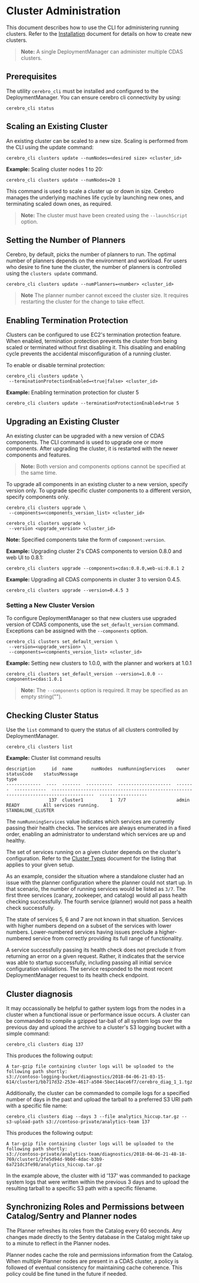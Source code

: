 ﻿---
permalink: cluster-administration
---
# Cluster Administration

This document describes how to use the CLI for administering running clusters.
Refer to the [Installation](Install.md) document for details on how to create new clusters.

> **Note:** A single DeploymentManager can administer multiple CDAS clusters.

## Prerequisites

The utility `cerebro_cli` must be installed and configured to the DeploymentManager.
You can ensure cerebro cli connectivity by using:

```shell
cerebro_cli status
```

## Scaling an Existing Cluster

An existing cluster can be scaled to a new size.
Scaling is performed from the CLI using the update command:

```shell
cerebro_cli clusters update --numNodes=<desired size> <cluster_id>
```

**Example:** Scaling cluster nodes 1 to 20:

```shell
cerebro_cli clusters update --numNodes=20 1
```

This command is used to scale a cluster up or down in size.
Cerebro manages the underlying machines life cycle by launching new ones, and terminating scaled down ones, as required.

> **Note:** The cluster must have been created using the `--launchScript` option.

## Setting the Number of Planners

Cerebro, by default, picks the number of planners to run.
The optimal number of planners depends on the environment and workload. For users who desire to fine tune the cluster, the number of planners is controlled using the `clusters update` command.

```shell
cerebro_cli clusters update --numPlanners=<number> <cluster_id>
```

> **Note**
> The planner number cannot exceed the cluster size.
> It requires restarting the cluster for the change to take effect.

## Enabling Termination Protection

Clusters can be configured to use EC2's termination protection feature.
When enabled, termination protection prevents the cluster from being scaled or terminated without first disabling it.
This disabling and enabling cycle prevents the accidental misconfiguration of a running cluster.

To enable or disable terminal protection:

```shell
cerebro_cli clusters update \
 --terminationProtectionEnabled=<true|false> <cluster_id>
```

**Example:** Enabling termination protection for cluster 5
```shell
cerebro_cli clusters update --terminationProtectionEnabled=true 5
```

## Upgrading an Existing Cluster

An existing cluster can be upgraded with a new version of CDAS components.
The CLI command is used to upgrade one or more components.
After upgrading the cluster, it is restarted with the newer components and features.

> **Note:** Both version and components options cannot be specified at the same time.

To upgrade all components in an existing cluster to a new version, specify version only.
To upgrade specific cluster components to a different version, specify components only.

```shell
cerebro_cli clusters upgrade \
 --components=<components_version_list> <cluster_id>
```

```shell
cerebro_cli clusters upgrade \
 --version <upgrade_version> <cluster_id>
```

**Note:** Specified components take the form of `component:version`.

**Example:** Upgrading cluster 2's CDAS components to version 0.8.0 and web UI to 0.8.1:
```shell
cerebro_cli clusters upgrade --components=cdas:0.8.0,web-ui:0.8.1 2
```

**Example:** Upgrading all CDAS components in cluster 3 to version 0.4.5.
```shell
cerebro_cli clusters upgrade --version=0.4.5 3
```

### Setting a New Cluster Version

To configure DeploymentManager so that new clusters use upgraded version of CDAS components, use the `set_default_version` command.
Exceptions can be assigned with the `--components` option.

```shell
cerebro_cli clusters set_default_version \
 --version=<upgrade_version> \
 --components=<compnents_version_list> <cluster_id>
```

**Example:** Setting new clusters to 1.0.0, with the planner and workers at 1.0.1

```shell
cerebro_cli clusters set_default_version --version=1.0.0 --components=cdas:1.0.1
```

> **Note:** The `--components` option is required. It may be specified as an empty string("").

## Checking Cluster Status

Use the `list` command to query the status of all clusters controlled by DeploymentManager.

```shell
cerebro_cli clusters list
```

**Example:** Cluster list command results
```shell
description      id  name       numNodes  numRunningServices    owner    statusCode    statusMessage                                                                           type
-------------  ----  -------  ----------  --------------------  -------  ------------  --------------------------------------------------------------------------------------  ------------------
                137  cluster1          1  7/7                   admin    READY         All services running.                                                                   STANDALONE_CLUSTER
```

The `numRunningServices` value indicates which services are currently passing their health checks.
The services are always enumerated in a fixed order, enabling an administrator to understand which services are up and healthy.


The set of services running on a given cluster depends on the cluster's configuration.
Refer to the [Cluster Types](ClusterTypes.md) document for the listing that applies to your given setup.

As an example, consider the situation where a standalone cluster had an issue with the planner configuration where the planner could not start up.
In that scenario, the number of running services would be listed as `3/7`.
The first three services (canary, zookeeper, and catalog) would all pass health checking successfully.
The fourth service (planner) would not pass a health check successfully.

The state of services 5, 6 and 7 are not known in that situation.
Services with higher numbers depend on a subset of the services with lower numbers.
Lower-numbered services having issues preclude a higher-numbered service from correctly providing its full range of functionality.

A service successfully passing its health check does not preclude it from returning an error on a given request.
Rather, it indicates that the service was able to startup successfully, including passing all initial service configuration validations.
The service responded to the most recent DeploymentManager request to its health check endpoint.

## Cluster diagnosis

It may occassionally be helpful to gather system logs from the nodes in a cluster when
a functional issue or performance issue occurs. A cluster can be commanded to compile
a gzipped tar-ball of all system logs over the previous day and upload the archive to
a cluster's S3 logging bucket with a simple command:

  ```shell
  cerebro_cli clusters diag 137
  ```

This produces the following output:

  ```shell
  A tar-gzip file containing cluster logs will be uploaded to the following path shortly:
  s3://contoso-logging-bucket/diagnostics/2018-04-06-21-03-15-614/cluster1/bb717d32-253e-4617-a504-5bec14ace6f7/cerebro_diag_1_1.tgz
  ```

Additionally, the cluster can be commanded to compile logs for a specified number of days
in the past and upload the tarball to a preferred S3 URI path with a specific file name:

  ```shell
  cerebro_cli clusters diag --days 3 --file analytics_hiccup.tar.gz --s3-upload-path s3://contoso-private/analytics-team 137
  ```

This produces the following output:

  ```shell
  A tar-gzip file containing cluster logs will be uploaded to the following path shortly:
  s3://contoso-private/analytics-team/diagnostics/2018-04-06-21-48-18-769/cluster1/2fe5d94d-9b0d-4dac-b3b9-6a721dc3fe98/analytics_hiccup.tar.gz
  ```

In the example above, the cluster with id '137' was commanded to package system logs that
were written within the previous 3 days and to upload the resulting tarball to a specific
S3 path with a specific filename.

## Synchronizing Roles and Permissions between Catalog/Sentry and Planner nodes

The Planner refreshes its roles from the Catalog every 60 seconds.
Any changes made directly to the Sentry database in the Catalog might take up to a minute to reflect in the Planner nodes.

Planner nodes cache the role and permissions information from the Catalog.
When multiple Planner nodes are present in a CDAS cluster, a policy is followed of eventual consistency for maintaining cache coherence.
This policy could be fine tuned in the future if needed.
